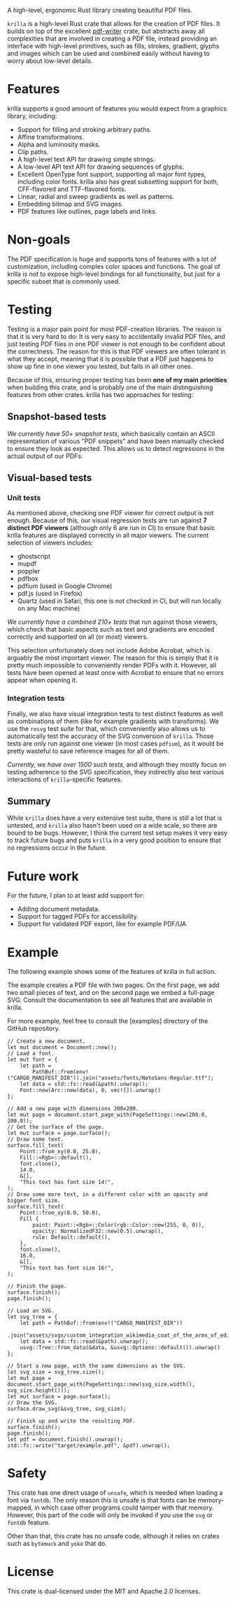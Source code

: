 A high-level, ergonomic Rust library creating beautiful PDF files.

`krilla` is a high-level Rust crate that allows for the creation of PDF files. It builds
on top of the excellent [pdf-writer](https://github.com/typst/pdf-writer) crate, 
but abstracts away all complexities that are involved in creating a PDF file, 
instead providing an interface with high-level primitives, such
as fills, strokes, gradient, glyphs and images which can be used and combined easily
without having to worry about low-level details.

# Features
krilla supports a good amount of features you would expect from a graphics library, including:

- Support for filling and stroking arbitrary paths.
- Affine transformations.
- Alpha and luminosity masks.
- Clip paths.
- A high-level text API for drawing simple strings.
- A low-level API text API for drawing sequences of glyphs.
- Excellent OpenType font support, supporting all major font types, including color fonts. krilla also has
  great subsetting support for both, CFF-flavored and TTF-flavored fonts.
- Linear, radial and sweep gradients as well as patterns.
- Embedding bitmap and SVG images.
- PDF features like outlines, page labels and links.

# Non-goals
The PDF specification is huge and supports tons of features with a lot of customization, including
complex color spaces and functions. The goal of krilla is not to expose high-level bindings 
for all functionality, but just for a specific subset that is commonly used.

# Testing
Testing is a major pain point for most PDF-creation libraries. The reason is that it is very hard to do:
It is very easy to accidentally invalid PDF files, and just testing PDF files in one 
PDF viewer is not enough to be confident about the correctness. The reason for this 
is that PDF viewers are often tolerant in what they accept, meaning that it is possible 
that a PDF just happens to show up fine in one viewer you tested, but fails in all other ones.

Because of this, ensuring proper testing has been **one of my main priorities** when building this crate,
and is probably one of the main distinguishing features from other crates. krilla has two approaches for testing:

## Snapshot-based tests
*We currently have 50+ snapshot tests*, which basically contain an ASCII representation of various
"PDF snippets" and have been manually checked to ensure they look as expected. This allows us to detect
regressions in the actual output of our PDFs.

## Visual-based tests

### Unit tests
As mentioned above, checking one PDF viewer for correct output is not enough. Because of this, our visual
regression tests are run against **7 distinct PDF viewers** (although only 6 are run in CI) to ensure that basic 
krilla features are displayed correctly in all major viewers. The current selection of viewers includes:
- ghostscript
- mupdf
- poppler
- pdfbox
- pdfium (used in Google Chrome)
- pdf.js (used in Firefox)
- Quartz (used in Safari, this one is not checked in CI, but will run locally on any Mac machine)

*We currently have a combined 210+ tests* that run against those viewers, which check that basic
aspects such as text and gradients are encoded correctly and supported on all (or most) viewers.

This selection unfortunately does not include Adobe Acrobat, which is arguably the most important viewer.
The reason for this is simply that it is pretty much impossible to conveniently render PDFs with it. However,
all tests have been opened at least once with Acrobat to ensure that no errors appear when opening it.

### Integration tests
Finally, we also have visual integration tests to test distinct features as well as combinations of them
(like for example gradients with transforms). We use the `resvg` test suite for that, which conveniently
also allows us to automatically test the accuracy of the SVG conversion of `krilla`. Those tests are
only run against one viewer (in most cases `pdfium`), as it would be pretty wasteful to save reference
images for all of them. 

*Currently, we have over 1500 such tests*, and although they mostly focus on
testing adherence to the SVG specification, they indirectly also test various interactions of `krilla`-specific
features.

## Summary
While `krilla` does have a very extensive test suite, there is still a lot that is untested, and `krilla` also
hasn't been used on a wide scale, so there are bound to be bugs. However, I think the current test setup makes
it very easy to track future bugs and puts `krilla` in a very good position to ensure that no 
regressions occur in the future.

# Future work
For the future, I plan to at least add support for:
- Adding document metadata.
- Support for tagged PDFs for accessibility.
- Support for validated PDF export, like for example PDF/UA

# Example

The following example shows some of the features of krilla in full action.

The example creates a PDF file with two pages. On the first page,
we add two small pieces of text, and on the second page we embed a full-page SVG.
Consult the documentation to see all features that are available in krilla.

For more example, feel free to consult the [examples] directory of the GitHub repository.

```
// Create a new document.
let mut document = Document::new();
// Load a font.
let mut font = {
    let path =
        PathBuf::from(env!("CARGO_MANIFEST_DIR")).join("assets/fonts/NotoSans-Regular.ttf");
    let data = std::fs::read(&path).unwrap();
    Font::new(Arc::new(data), 0, vec![]).unwrap()
};

// Add a new page with dimensions 200x200.
let mut page = document.start_page_with(PageSettings::new(200.0, 200.0));
// Get the surface of the page.
let mut surface = page.surface();
// Draw some text.
surface.fill_text(
    Point::from_xy(0.0, 25.0),
    Fill::<Rgb>::default(),
    font.clone(),
    14.0,
    &[],
    "This text has font size 14!",
);
// Draw some more text, in a different color with an opacity and bigger font size.
surface.fill_text(
    Point::from_xy(0.0, 50.0),
    Fill {
        paint: Paint::<Rgb>::Color(rgb::Color::new(255, 0, 0)),
        opacity: NormalizedF32::new(0.5).unwrap(),
        rule: Default::default(),
    },
    font.clone(),
    16.0,
    &[],
    "This text has font size 16!",
);

// Finish the page.
surface.finish();
page.finish();

// Load an SVG.
let svg_tree = {
    let path = PathBuf::from(env!("CARGO_MANIFEST_DIR"))
        .join("assets/svgs/custom_integration_wikimedia_coat_of_the_arms_of_edinburgh_city_council.svg");
    let data = std::fs::read(&path).unwrap();
    usvg::Tree::from_data(&data, &usvg::Options::default()).unwrap()
};

// Start a new page, with the same dimensions as the SVG.
let svg_size = svg_tree.size();
let mut page = document.start_page_with(PageSettings::new(svg_size.width(), svg_size.height()));
let mut surface = page.surface();
// Draw the SVG.
surface.draw_svg(&svg_tree, svg_size);

// Finish up and write the resulting PDF.
surface.finish();
page.finish();
let pdf = document.finish().unwrap();
std::fs::write("target/example.pdf", &pdf).unwrap();
```

# Safety
This crate has one direct usage of `unsafe`, which is needed when loading a font
via `fontdb`. The only reason this is unsafe is that fonts can be memory-mapped,
in which case other programs could tamper with that memory. However, this part of the
code will only be invoked if you use the `svg` or `fontdb` feature.

Other than that, this crate has no unsafe code, although it relies on crates such as
`bytemuck` and `yoke` that do.

# License
This crate is dual-licensed under the MIT and Apache 2.0 licenses.